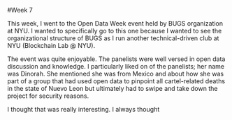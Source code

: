 

#Week 7

This week, I went to the Open Data Week event held by BUGS organization at NYU. I wanted to specifically go to this one because I wanted 
to see the organizational structure of BUGS as I run another technical-driven club at NYU (Blockchain Lab @ NYU).

The event was quite enjoyable. The panelists were well versed in open data discussion and knowledge. I particularly liked on of the panelists;
her name was Dinorah. She mentioned she was from Mexico and about how she was part of a group that had used open data to pinpoint all cartel-related
deaths in the state of Nuevo Leon but ultimately had to swipe and take down the project for security reasons.

I thought that was really interesting. I always thought 
